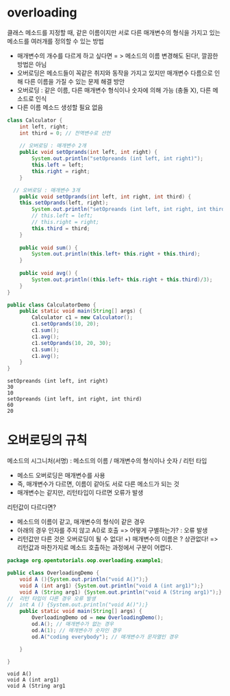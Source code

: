 # overloading
클래스 메소드를 지정할 때, 같은 이름이지만 
서로 다른 매개변수의 형식을 가지고 있는 메소드를 여러개를 정의할 수 있는 방법

- 매개변수의 개수를 다르게 하고 싶다면 = > 메소드의 이름 변경해도 된다!, 깔끔한 방법은 아님
- 오버로딩은 메소드들이 꼭같은 취지와 동작을 가지고 있지만 매개변수 다름으로 인해 다른 이름을 가질 수 있는 문제 해결 방안
- 오버로딩 : 같은 이름, 다른 매개변수 형식이나 숫자에 의해 가능 (충돌 X), 다른 메소드로 인식
- 다른 이름 메소드 생성할 필요 없음

```java
class Calculator {
	int left, right;
	int third = 0; // 전역변수로 선언
	
	// 오버로딩 : 매개변수 2개
	public void setOprands(int left, int right) {
		System.out.println("setOpreands (int left, int right)");
		this.left = left;
		this.right = right;
	}

  // 오버로딩 : 매개변수 3개
	public void setOprands(int left, int right, int third) {
    this.setOprands(left, right);
		System.out.println("setOpreands (int left, int right, int third)");
		// this.left = left;
		// this.right = right;
		this.third = third;
	}
	
	public void sum() {
		System.out.println(this.left+ this.right + this.third);
	}
	
	public void avg() {
		System.out.println((this.left+ this.right + this.third)/3);
	}
}

public class CalculatorDemo {
	public static void main(String[] args) {
        Calculator c1 = new Calculator();
        c1.setOprands(10, 20);
        c1.sum();       
        c1.avg();
        c1.setOprands(10, 20, 30);
        c1.sum();       
        c1.avg();
	}
}
```
```
setOpreands (int left, int right)
30
10
setOpreands (int left, int right, int third)
60
20
```
# 오버로딩의 규칙
메소드의 시그니처(서명) : 메소드의 이름 /  매개변수의 형식이나 숫자 / 리턴 타입

- 메소드 오버로딩은 매개변수를 사용
- 즉, 매개변수가 다르면, 이름이 같아도 서로 다른 메소드가 되는 것
- 매개변수는 같지만, 리턴타입이 다르면 오류가 발생

리턴값이 다르다면?
- 메소드의 이름이 같고, 매개변수의 형식이 같은 경우
- 아래의 경우 인자를 주지 않고 A()로 호출 => 어떻게 구별하는가? : 오류 발생
- 리턴값만 다른 것은 오버로딩이 될 수 없다!
+) 매개변수의 이름은 ? 상관없다! => 리턴값과 마찬가지로 메소드 호출하는 과정에서 구분이 어렵다.
```java
package org.opentutorials.oop.overloading.example1;

public class OverloadingDemo {
	void A (){System.out.println("void A()");}
	void A (int arg1) {System.out.println("void A (int arg1)");}
	void A (String arg1) {System.out.println("void A (String arg1)");}
//	리턴 타입이 다른 경우 오류 발생
//	int A () {System.out.println("void A()");}
	public static void main(String[] args) {
		OverloadingDemo od = new OverloadingDemo();
		od.A(); // 매개변수가 없는 경우
		od.A(1); // 매개변수가 숫자인 경우
		od.A("coding everybody"); // 매개변수가 문자열인 경우

	}

}
```
```
void A()
void A (int arg1)
void A (String arg1
```
